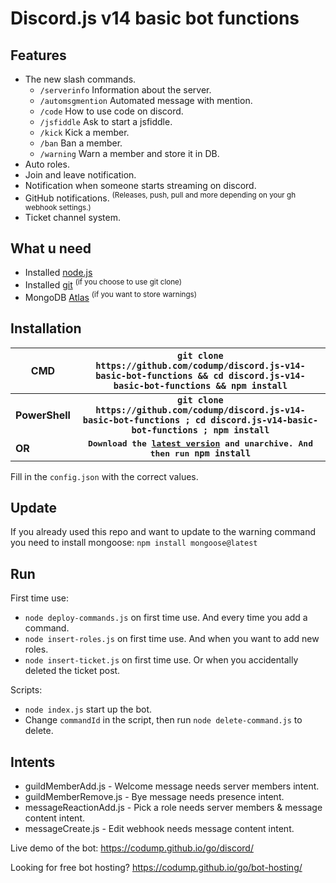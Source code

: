 # Discord.js v14 basic bot functions

## Features
- The new slash commands.
  - `/serverinfo` Information about the server.
  - `/automsgmention` Automated message with mention.
  - `/code` How to use code on discord.
  - `/jsfiddle` Ask to start a jsfiddle.
  - `/kick` Kick a member.
  - `/ban` Ban a member.
  - `/warning` Warn a member and store it in DB.
- Auto roles.
- Join and leave notification.
- Notification when someone starts streaming on discord.
- GitHub notifications. <sup>(Releases, push, pull and more depending on your gh webhook settings.)</sup>
- Ticket channel system.

## What u need
- Installed [node.js](https://nodejs.org/en/download/)
- Installed [git](https://github.com/git-guides/install-git) <sup>(if you choose to use git clone)</sup>
- MongoDB [Atlas](https://www.mongodb.com/cloud/atlas/register) <sup>(if you want to store warnings)</sup>



## Installation

| CMD        | <samp>`git clone https://github.com/codump/discord.js-v14-basic-bot-functions && cd discord.js-v14-basic-bot-functions && npm install`</samp>           |
| ------------- |:-------------:|
| **PowerShell**     | **<samp>`git clone https://github.com/codump/discord.js-v14-basic-bot-functions ; cd discord.js-v14-basic-bot-functions ; npm install`</samp>** |
| **OR**     | **<samp>Download the [latest version](https://github.com/codump/discord.js-v14-basic-bot-functions/releases) and unarchive. And then run `npm install`</samp>** |

Fill in the `config.json` with the correct values.


## Update
If you already used this repo and want to update to the warning command you need to install mongoose:
`npm install mongoose@latest`

## Run
First time use:
- `node deploy-commands.js` on first time use. And every time you add a command.
- `node insert-roles.js` on first time use. And when you want to add new roles.
- `node insert-ticket.js` on first time use. Or when you accidentally deleted the ticket post.

Scripts:
- `node index.js` start up the bot.
- Change `commandId` in the script, then run `node delete-command.js` to delete.



## Intents
- guildMemberAdd.js - Welcome message needs server members intent.
- guildMemberRemove.js - Bye message needs presence intent. 
- messageReactionAdd.js - Pick a role needs server members & message content intent.
- messageCreate.js - Edit webhook needs message content intent.

Live demo of the bot: https://codump.github.io/go/discord/

Looking for free bot hosting? https://codump.github.io/go/bot-hosting/
